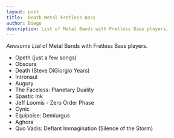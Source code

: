 ```yaml
---
layout: post
title:  Death Metal Fretless Bass
author: Diego
description: List of Metal Bands with Fretless Bass players.
---
```


*Awesome List* of Metal Bands with Fretless Bass players.

- Opeth (just a few songs)
- Obscura
- Death (Steve DiGiorgio Years)
- Intronaut
- Augury
- The Faceless: Planetary Duality
- Spastic Ink
- Jeff Loomis - Zero Order Phase
- Cynic
- Equipoise: Demiurgus
- Aghora
- Quo Vadis: Defiant Immagination (Silence of the Storm)

<!--
<a href="http://reddit.com/comments/1c7ndn/_/c9dtm25" class="_3t5uN8xUmg0TOwRCOGQEcU" rel="noopener nofollow ugc" target="_blank">Nomazlab</a></td><td class="_3DYfYn_cczg1wj_a3hhyV6">16</td><td class="_3DYfYn_cczg1wj_a3hhyV6">

<a href="http://www.youtube.com/watch?v=v0MkJtI3FvU" class="_3t5uN8xUmg0TOwRCOGQEcU" rel="noopener nofollow ugc" target="_blank">BEYOND CREATION - Omnipresent Perception OFFICIAL Video</a></td></tr><tr class="s6JZe6869f81l9E_5G7Q9"><td class="_3DYfYn_cczg1wj_a3hhyV6">

<a href="http://reddit.com/comments/1c7ndn/_/c9du1ki" class="_3t5uN8xUmg0TOwRCOGQEcU" rel="noopener nofollow ugc" target="_blank">Visti</a></td><td class="_3DYfYn_cczg1wj_a3hhyV6">12</td><td class="_3DYfYn_cczg1wj_a3hhyV6">

<a href="http://www.youtube.com/watch?v=y6nJmf7kHy8" class="_3t5uN8xUmg0TOwRCOGQEcU" rel="noopener nofollow ugc" target="_blank">Aghora - Satya</a></td></tr><tr class="s6JZe6869f81l9E_5G7Q9"><td class="_3DYfYn_cczg1wj_a3hhyV6">

<a href="http://reddit.com/comments/1c7ndn/_/c9du1ki" class="_3t5uN8xUmg0TOwRCOGQEcU" rel="noopener nofollow ugc" target="_blank">Visti</a></td><td class="_3DYfYn_cczg1wj_a3hhyV6">12</td><td class="_3DYfYn_cczg1wj_a3hhyV6">

<a href="http://www.youtube.com/watch?v=5_09IAg12q8" class="_3t5uN8xUmg0TOwRCOGQEcU" rel="noopener nofollow ugc" target="_blank">Cynic - Veil of Maya</a></td></tr><tr class="s6JZe6869f81l9E_5G7Q9"><td class="_3DYfYn_cczg1wj_a3hhyV6">

<a href="http://reddit.com/comments/1c7ndn/_/c9dxnhg" class="_3t5uN8xUmg0TOwRCOGQEcU" rel="noopener nofollow ugc" target="_blank">StrongRage</a></td><td class="_3DYfYn_cczg1wj_a3hhyV6">5</td><td class="_3DYfYn_cczg1wj_a3hhyV6">

<a href="http://www.youtube.com/watch?v=ep_9S9WH8TI" class="_3t5uN8xUmg0TOwRCOGQEcU" rel="noopener nofollow ugc" target="_blank">Quo Vadis - Silence Calls the Storm</a></td></tr><tr class="s6JZe6869f81l9E_5G7Q9"><td class="_3DYfYn_cczg1wj_a3hhyV6">

<a href="http://reddit.com/comments/1c7ndn/_/c9du0af" class="_3t5uN8xUmg0TOwRCOGQEcU" rel="noopener nofollow ugc" target="_blank">P13666</a></td><td class="_3DYfYn_cczg1wj_a3hhyV6">5</td><td class="_3DYfYn_cczg1wj_a3hhyV6">

<a href="http://www.youtube.com/watch?v=pNGCJzPzAp0" class="_3t5uN8xUmg0TOwRCOGQEcU" rel="noopener nofollow ugc" target="_blank">Cynic - Integral Birth</a></td></tr><tr class="s6JZe6869f81l9E_5G7Q9"><td class="_3DYfYn_cczg1wj_a3hhyV6">

<a href="http://reddit.com/comments/1c7ndn/_/c9du0af" class="_3t5uN8xUmg0TOwRCOGQEcU" rel="noopener nofollow ugc" target="_blank">P13666</a></td><td class="_3DYfYn_cczg1wj_a3hhyV6">5</td><td class="_3DYfYn_cczg1wj_a3hhyV6">

<a href="http://www.youtube.com/watch?v=pWyEY4oKIOs" class="_3t5uN8xUmg0TOwRCOGQEcU" rel="noopener nofollow ugc" target="_blank">Exivious - Ripple of a Tear</a></td></tr><tr class="s6JZe6869f81l9E_5G7Q9"><td class="_3DYfYn_cczg1wj_a3hhyV6">

<a href="http://reddit.com/comments/1c7ndn/_/c9dy8n7" class="_3t5uN8xUmg0TOwRCOGQEcU" rel="noopener nofollow ugc" target="_blank">thebassvolta</a></td><td class="_3DYfYn_cczg1wj_a3hhyV6">3</td><td class="_3DYfYn_cczg1wj_a3hhyV6">

<a href="http://www.youtube.com/watch?v=zNOUg1c7eSs" class="_3t5uN8xUmg0TOwRCOGQEcU" rel="noopener nofollow ugc" target="_blank">Obscura - Incarnated on Fretless bass guitar</a></td></tr><tr class="s6JZe6869f81l9E_5G7Q9"><td class="_3DYfYn_cczg1wj_a3hhyV6">

<a href="http://reddit.com/comments/1c7ndn/_/c9dwv7j" class="_3t5uN8xUmg0TOwRCOGQEcU" rel="noopener nofollow ugc" target="_blank">TipMcVenus</a></td><td class="_3DYfYn_cczg1wj_a3hhyV6">3</td><td class="_3DYfYn_cczg1wj_a3hhyV6">

<a href="http://www.youtube.com/watch?v=o9dN1MsxIMc" class="_3t5uN8xUmg0TOwRCOGQEcU" rel="noopener nofollow ugc" target="_blank">EMG - Joe Lester - "Australopithecus"</a></td></tr><tr class="s6JZe6869f81l9E_5G7Q9"><td class="_3DYfYn_cczg1wj_a3hhyV6">

<a href="http://reddit.com/comments/1c7ndn/_/c9dw59p" class="_3t5uN8xUmg0TOwRCOGQEcU" rel="noopener nofollow ugc" target="_blank">weirdalexis</a></td><td class="_3DYfYn_cczg1wj_a3hhyV6">2</td><td class="_3DYfYn_cczg1wj_a3hhyV6">

<a href="http://www.youtube.com/watch?v=LFv4QxXC3_E" class="_3t5uN8xUmg0TOwRCOGQEcU" rel="noopener nofollow ugc" target="_blank">Ihsahn - Undercurrent</a></td></tr><tr class="s6JZe6869f81l9E_5G7Q9"><td class="_3DYfYn_cczg1wj_a3hhyV6">

<a href="http://reddit.com/comments/1c7ndn/_/c9dw44x" class="_3t5uN8xUmg0TOwRCOGQEcU" rel="noopener nofollow ugc" target="_blank">weirdalexis</a></td><td class="_3DYfYn_cczg1wj_a3hhyV6">2</td><td class="_3DYfYn_cczg1wj_a3hhyV6">

<a href="http://www.youtube.com/watch?v=n82OPje7SHk" class="_3t5uN8xUmg0TOwRCOGQEcU" rel="noopener nofollow ugc" target="_blank">Peste Noire - La condi hu w/ lyrics translation</a></td></tr><tr class="s6JZe6869f81l9E_5G7Q9"><td class="_3DYfYn_cczg1wj_a3hhyV6">

<a href="http://reddit.com/comments/1c7ndn/_/c9ecqf6" class="_3t5uN8xUmg0TOwRCOGQEcU" rel="noopener nofollow ugc" target="_blank">stupid-kid</a></td><td class="_3DYfYn_cczg1wj_a3hhyV6">1</td><td class="_3DYfYn_cczg1wj_a3hhyV6">

<a href="http://www.youtube.com/watch?v=tusdiggLU64" class="_3t5uN8xUmg0TOwRCOGQEcU" rel="noopener nofollow ugc" target="_blank">Intronaut - Joe Lester Plays The Literal Black Cloud</a></td></tr><tr class="s6JZe6869f81l9E_5G7Q9"><td class="_3DYfYn_cczg1wj_a3hhyV6">

<a href="http://reddit.com/comments/1c7ndn/_/c9e0dr9" class="_3t5uN8xUmg0TOwRCOGQEcU" rel="noopener nofollow ugc" target="_blank">joe_canadian</a></td><td class="_3DYfYn_cczg1wj_a3hhyV6">1</td><td class="_3DYfYn_cczg1wj_a3hhyV6">

<a href="https://www.youtube.com/watch?v=AXw3VQqBP5g" class="_3t5uN8xUmg0TOwRCOGQEcU" rel="noopener nofollow ugc" target="_blank">Quo Vadis - On The Shores Of Ithaka live</a></td></tr><tr class="s6JZe6869f81l9E_5G7Q9"><td class="_3DYfYn_cczg1wj_a3hhyV6">

<a href="http://reddit.com/comments/1c7ndn/_/c9dubef" class="_3t5uN8xUmg0TOwRCOGQEcU" rel="noopener nofollow ugc" target="_blank">losumi</a></td><td class="_3DYfYn_cczg1wj_a3hhyV6">1</td><td class="_3DYfYn_cczg1wj_a3hhyV6">

<a href="http://www.youtube.com/watch?v=ganeqb_o98A" class="_3t5uN8xUmg0TOwRCOGQEcU" rel="noopener nofollow ugc" target="_blank">Augury Simian Cattle - live - November 25th, 2009</a></td></tr><tr class="s6JZe6869f81l9E_5G7Q9"><td class="_3DYfYn_cczg1wj_a3hhyV6">

<a href="http://reddit.com/comments/1c7ndn/_/c9du9c2" class="_3t5uN8xUmg0TOwRCOGQEcU" rel="noopener nofollow ugc" target="_blank">quejuanjelly</a></td><td class="_3DYfYn_cczg1wj_a3hhyV6">1</td><td class="_3DYfYn_cczg1wj_a3hhyV6">

<a href="http://www.youtube.com/watch?v=8z_V1nKy7cM" class="_3t5uN8xUmg0TOwRCOGQEcU" rel="noopener nofollow ugc" target="_blank">AUGURY 'Simian Cattle'  with Forest, bass player</a> -->